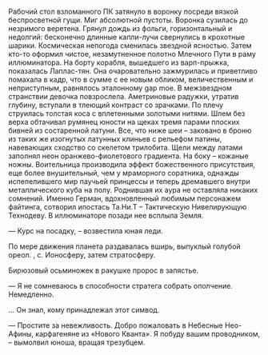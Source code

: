 Рабочий стол взломанного ПК затянуло в воронку посреди вязкой беспросветной гущи. Миг абсолютной пустоты. Воронка сузилась до незримого веретена. Грянул дождь из фольги, горизонтальный и недолгий: бесконечно длинные капли-лучи свернулись в крохотные шарики. Космическая непогода сменилась звездной ясностью. Затем кто-то оформил чистое, незамутненное полотно Млечного Пути в раму иллюминатора. На борту корабля, вышедшего из варп-прыжка, показалась Лаплас-тян. Она очаровательно зажмурилась и приветливо помахала в кадр, что в сумме с ее новым обликом, величественным и неприступным, равнялось эталонному gap moe. В межзвездном странствии девочка повзрослела. Аметриновые радужки, утратив глубину, вступали в тлеющий контраст со зрачками. По плечу струилась толстая коса с вплетенными золотыми нитями. Шлем без верха обтачивал румянец юности на щеках тремя парами плоских бивней из состаренной латуни. Все, что ниже шеи – заковано в броню из таких же изогнутых латунных клиньев с рельефом патины, навевающих сходство со скелетом трилобита. Щели между латами заполнял неон оранжево-фиолетового градиента. На боку – кожаные ножны. Воительница производила эффект божественного присутствия, еще более внушительный, чем у мраморного соратника, однажды испепелившего мир паучьей принцессы и теперь дремавшего внутри металлического куба на полу. Роднившая их аура не оставляла никаких сомнений. Именно Герман, вдохновленный любимым персонажем файтинга, сотворил ипостась Та.Ни.Т – Тактическую Нивелирующую Технодеву.
В иллюминаторе позади нее всплыла Земля.

— Курс на посадку, – возвестила юная леди.

По мере движения планета раздавалась вширь, выпуклый голубой ореол. , с. Ионосферу, затем стратосферу.



Бирюзовый осьминожек в ракушке пророс в запястье.


— Я не сомневаюсь в способности стратега собрать ополчение. Немедленно.

... Он знал, кому принадлежал этот симвод.

— Простите за невежливость. Добро пожаловать в Небесные Нео-Афины, карфагеняне из «Нового Кванта». Я побуду вашим проводником,  – вымолвил юноша, вращая трезубцем. 